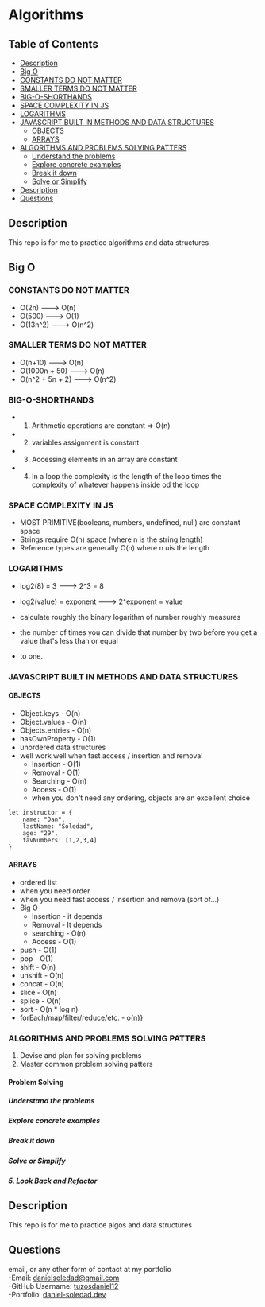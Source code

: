 # Algorithms
## Table of Contents
- [Description](#Description)
- [Big O](#big-o)
- [CONSTANTS DO NOT MATTER](#constants-do-not-matter)
- [SMALLER TERMS DO NOT MATTER](#smaller-terms-do-not-matter)
- [BIG-O-SHORTHANDS](#big-o-shorthands)
- [SPACE COMPLEXITY IN JS](#space-complexity-in-js)
- [LOGARITHMS](#logarithms)
- [JAVASCRIPT BUILT IN METHODS AND DATA STRUCTURES](#javascript-built-in-methods-and-data-structures)
    - [OBJECTS](#objects)
    - [ARRAYS](#Questions)
- [ALGORITHMS AND PROBLEMS SOLVING PATTERS](#algorithms-and-problems-solving-patters)
    - [Understand the problems](#understand-the-problems)
    - [Explore concrete examples](#explore-concrete-examples)
    - [Break it down](#break-it-down)
    - [Solve or Simplify](#solve-or-simplify)
- [Description](#description)
- [Questions](#questions)

## Description

This repo is for me to practice algorithms and data structures

## Big O
### CONSTANTS DO NOT MATTER
* O(2n) ---> O(n)
* O(500) ---> O(1)
* O(13n^2) ---> O(n^2)

### SMALLER TERMS DO NOT MATTER
* O(n+10) ---> O(n)
* O(1000n + 50) ---> O(n)
* O(n^2 + 5n + 2) ---> O(n^2)

### BIG-O-SHORTHANDS
* 1. Arithmetic operations are constant => O(n)
* 2. variables assignment is constant
* 3. Accessing elements in an array are constant
* 4. In a loop the complexity is the length of the loop times the complexity of whatever happens inside od the loop


### SPACE COMPLEXITY IN JS
* MOST PRIMITIVE(booleans, numbers, undefined, null) are constant space
* Strings require O(n) space (where n is the string length)
* Reference types are generally O(n) where n uis the length 


### LOGARITHMS 
* log2(8) = 3 ---> 2^3 = 8
* log2(value) = exponent ---> 2^exponent = value 

* calculate roughly the binary logarithm of number roughly measures
* the number of times you can divide that number by two before you get a value that's less than or equal
* to one.

### JAVASCRIPT BUILT IN METHODS AND DATA STRUCTURES
#### OBJECTS
* Object.keys - O(n)
* Object.values - O(n)
* Objects.entries - O(n)
* hasOwnProperty - O(1)
* unordered data structures 
* well work well when fast access / insertion and removal
    * Insertion - O(1)
    * Removal - O(1)
    * Searching - O(n)
    * Access - O(1)
    * when you don't need any ordering, objects are an excellent choice
```
let instructor = {
    name: "Dan",
    lastName: "Soledad",
    age: "29",
    favNumbers: [1,2,3,4]
}
```
#### ARRAYS
* ordered list 
* when you need order
* when you need fast access / insertion and removal(sort of...)
* Big O
    * Insertion - it depends
    * Removal - It depends
    * searching - O(n)
    * Access - O(1)
* push - O(1)
* pop - O(1)
* shift - O(n)
* unshift - O(n)
* concat - O(n)
* slice - O(n)
* splice - O(n)
* sort - O(n * log n)
* forEach/map/filter/reduce/etc. - o(n)}
    
### ALGORITHMS AND PROBLEMS SOLVING PATTERS
1. Devise and plan for solving problems
2. Master common problem solving patters
#### Problem Solving
##### Understand the problems
##### Explore concrete examples
##### Break it down
##### Solve or Simplify
##### 5. Look Back and Refactor

## Description

This repo is for me to practice algos and data structures
## Questions
email, or any other form of contact at my portfolio
<br>
-Email: [danielsoledad@gmail.com](mailto:danielsoledad@gmail.com)
<br>
-GitHub Username: [tuzosdaniel12](https://github.com/tuzosdaniel12) 
<br>
-Portfolio: [daniel-soledad.dev](https://www.daniel-soledad.dev/)
